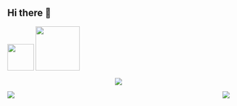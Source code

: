 ## Hi there 👋 
<img width="60" height="60" src="https://avatars0.githubusercontent.com/u/1680273?s=460&u=4471b74deb9973096418a93960c664c5ea3bd159&v=4" />
<img src="https://media.giphy.com/media/WUlplcMpOCEmTGBtBW/giphy.gif" width="100">


<p align="center">
    <img src="https://readme-typing-svg.demolab.com/?lines=Back-End%20Déveloper%20Junior;2%20years%20of%20coding%20experience;Still%20learning%20new%20things&font=Fira%20Code&center=true&width=440&height=45&color=3498db&vCenter=true&pause=1000&size=22" />
</p>


 <p align="center">
  <img align="left" src ="https://github-readme-stats.vercel.app/api/pin/?username=leo.mougin&repo=ytdx">
  <img align="right" src ="https://github-readme-stats.vercel.app/api/pin/?username=leomougin&repo=pixel-weather">
</p>


